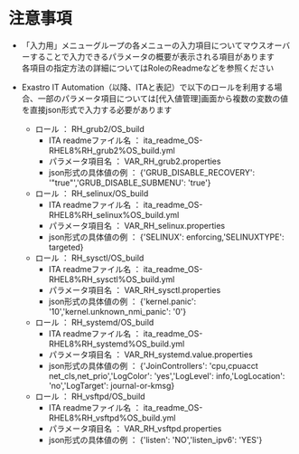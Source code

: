 # 注意事項

* 「入力用」メニューグループの各メニューの入力項目についてマウスオーバーすることで入力できるパラメータの概要が表示される項目があります  
各項目の指定方法の詳細についてはRoleのReadmeなどを参照ください  

* Exastro IT Automation（以降、ITAと表記）で以下のロールを利用する場合、一部のパラメータ項目については[代入値管理]画面から複数の変数の値を直接json形式で入力する必要があります  
  * ロール ： RH_grub2/OS_build  
    * ITA readmeファイル名 ： ita_readme_OS-RHEL8%RH_grub2%OS_build.yml  
    * パラメータ項目名 ： VAR_RH_grub2.properties  
    * json形式の具体値の例 ：  {'GRUB_DISABLE_RECOVERY': '"true"','GRUB_DISABLE_SUBMENU': 'true'}
  * ロール ： RH_selinux/OS_build  
    * ITA readmeファイル名 ： ita_readme_OS-RHEL8%RH_selinux%OS_build.yml  
    * パラメータ項目名 ： VAR_RH_selinux.properties  
    * json形式の具体値の例 ：  {'SELINUX': enforcing,'SELINUXTYPE': targeted}
  * ロール ： RH_sysctl/OS_build  
    * ITA readmeファイル名 ： ita_readme_OS-RHEL8%RH_sysctl%OS_build.yml  
    * パラメータ項目名 ： VAR_RH_sysctl.properties  
    * json形式の具体値の例 ：  {'kernel.panic': '10','kernel.unknown_nmi_panic': '0'}
  * ロール ： RH_systemd/OS_build  
    * ITA readmeファイル名 ： ita_readme_OS-RHEL8%RH_systemd%OS_build.yml  
    * パラメータ項目名 ： VAR_RH_systemd.value.properties  
    * json形式の具体値の例 ：  {'JoinControllers': 'cpu,cpuacct net_cls,net_prio','LogColor': 'yes','LogLevel': info,'LogLocation': 'no','LogTarget': journal-or-kmsg}
  * ロール ： RH_vsftpd/OS_build  
    * ITA readmeファイル名 ： ita_readme_OS-RHEL8%RH_vsftpd%OS_build.yml  
    * パラメータ項目名 ： VAR_RH_vsftpd.properties  
    * json形式の具体値の例 ：  {'listen': 'NO','listen_ipv6': 'YES'}

